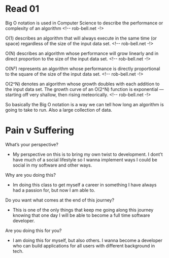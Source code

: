 # Read 01

Big O notation is used in Computer Science to describe the performance or complexity of an algorithm <!-- rob-bell.net -!>

O(1) describes an algorithm that will always execute in the same time (or space) regardless of the size of the input data set. <!-- rob-bell.net -!>

O(N) describes an algorithm whose performance will grow linearly and in direct proportion to the size of the input data set. <!-- rob-bell.net -!>

O(N²) represents an algorithm whose performance is directly proportional to the square of the size of the input data set. <!-- rob-bell.net -!>

O(2^N) denotes an algorithm whose growth doubles with each addition to the input data set. The growth curve of an O(2^N) function is exponential — starting off very shallow, then rising meteorically. <!-- rob-bell.net -!>

So basically the Big O notation is a way we can tell how long an algorithm is going to take to run. Also a large collection of data.

# Pain v Suffering

What’s your perspective?
 - My perspective on this is to bring my own twist to development. I dont't have much of a social lifestyle so I wanna implement ways I could be social in my software and other ways.

Why are you doing this?
 - Im doing this class to get myself a career in something I have always had a passion for, but now I am able to.

Do you want what comes at the end of this journey?
- This is one of the only things that keep me going along this journey knowing that one day I will be able to become a full time software developer.

Are you doing this for you?
- I am doing this for myself, but also others. I wanna become a developer who can build applications for all users with different background in tech.

